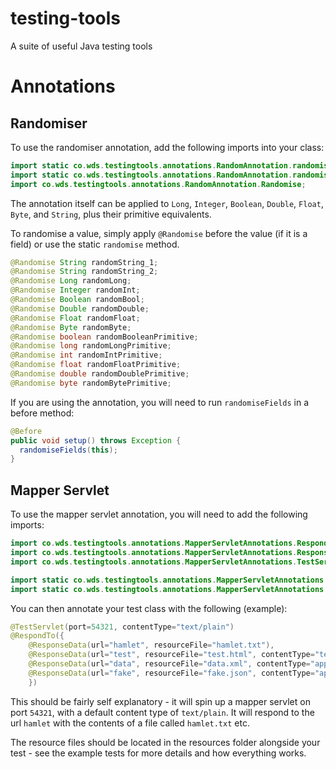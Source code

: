 testing-tools
=============

A suite of useful Java testing tools

# Annotations

## Randomiser

To use the randomiser annotation, add the following imports into your class:

```Java
import static co.wds.testingtools.annotations.RandomAnnotation.randomise;
import static co.wds.testingtools.annotations.RandomAnnotation.randomiseFields;
import co.wds.testingtools.annotations.RandomAnnotation.Randomise;
```

The annotation itself can be applied to `Long`, `Integer`, `Boolean`, `Double`, `Float`, `Byte`, and `String`, plus their primitive equivalents.

To randomise a value, simply apply `@Randomise` before the value (if it is a field) or use the static `randomise` method.

```Java
@Randomise String randomString_1;
@Randomise String randomString_2;
@Randomise Long randomLong;
@Randomise Integer randomInt;
@Randomise Boolean randomBool;
@Randomise Double randomDouble;
@Randomise Float randomFloat;
@Randomise Byte randomByte;
@Randomise boolean randomBooleanPrimitive;
@Randomise long randomLongPrimitive;
@Randomise int randomIntPrimitive;
@Randomise float randomFloatPrimitive;
@Randomise double randomDoublePrimitive;
@Randomise byte randomBytePrimitive;
```

If you are using the annotation, you will need to run `randomiseFields` in a before method:

```Java
@Before
public void setup() throws Exception {
  randomiseFields(this);
}
```

## Mapper Servlet

To use the mapper servlet annotation, you will need to add the following imports:

```Java
import co.wds.testingtools.annotations.MapperServletAnnotations.RespondTo;
import co.wds.testingtools.annotations.MapperServletAnnotations.ResponseData;
import co.wds.testingtools.annotations.MapperServletAnnotations.TestServlet;

import static co.wds.testingtools.annotations.MapperServletAnnotations.startMapperServlet;
import static co.wds.testingtools.annotations.MapperServletAnnotations.stopMapperServlet;
```

You can then annotate your test class with the following (example):

```Java
@TestServlet(port=54321, contentType="text/plain")
@RespondTo({
	@ResponseData(url="hamlet", resourceFile="hamlet.txt"),
	@ResponseData(url="test", resourceFile="test.html", contentType="text/html"),
	@ResponseData(url="data", resourceFile="data.xml", contentType="application/xml"),
	@ResponseData(url="fake", resourceFile="fake.json", contentType="application/json")
	})
```

This should be fairly self explanatory - it will spin up a mapper servlet on port `54321`, with a default content type of `text/plain`. It will respond to the url `hamlet` with the contents of a file called `hamlet.txt` etc.

The resource files should be located in the resources folder alongside your test - see the example tests for more details and how everything works.
